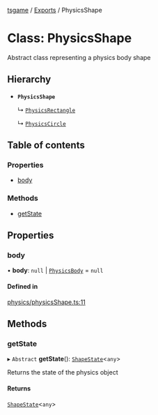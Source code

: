 [tsgame](../README.md) / [Exports](../modules.md) / PhysicsShape

# Class: PhysicsShape

Abstract class representing a physics
body shape

## Hierarchy

- **`PhysicsShape`**

  ↳ [`PhysicsRectangle`](PhysicsRectangle.md)

  ↳ [`PhysicsCircle`](PhysicsCircle.md)

## Table of contents

### Properties

- [body](PhysicsShape.md#body)

### Methods

- [getState](PhysicsShape.md#getstate)

## Properties

### body

• **body**: ``null`` \| [`PhysicsBody`](PhysicsBody.md) = `null`

#### Defined in

[physics/physicsShape.ts:11](https://github.com/ashleycheung/tsgame/blob/dbeac6a/src/physics/physicsShape.ts#L11)

## Methods

### getState

▸ `Abstract` **getState**(): [`ShapeState`](../interfaces/ShapeState.md)<`any`\>

Returns the state of the physics object

#### Returns

[`ShapeState`](../interfaces/ShapeState.md)<`any`\>
